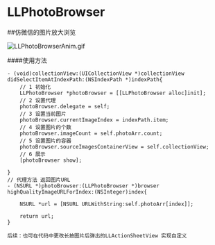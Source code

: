 # LLPhotoBrowser
##仿微信的图片放大浏览

![LLPhotoBrowserAnim.gif](http://upload-images.jianshu.io/upload_images/1030171-f31f196571ddb5e6.gif?imageMogr2/auto-orient/strip)

####使用方法

```
- (void)collectionView:(UICollectionView *)collectionView didSelectItemAtIndexPath:(NSIndexPath *)indexPath{
    // 1 初始化
    LLPhotoBrowser *photoBrowser = [[LLPhotoBrowser alloc]init];
    // 2 设置代理
    photoBrowser.delegate = self;
    // 3 设置当前图片
    photoBrowser.currentImageIndex = indexPath.item;
    // 4 设置图片的个数
    photoBrowser.imageCount = self.photoArr.count;
    // 5 设置图片的容器
    photoBrowser.sourceImagesContainerView = self.collectionView;
    // 6 展示
    [photoBrowser show];

}
// 代理方法 返回图片URL
- (NSURL *)photoBrowser:(LLPhotoBrowser *)browser highQualityImageURLForIndex:(NSInteger)index{
    
    NSURL *url = [NSURL URLWithString:self.photoArr[index]];
    
    return url;
}

后续：也可在代码中更改长按图片后弹出的LLActionSheetView 实现自定义


